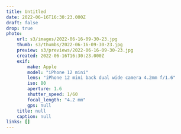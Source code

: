 ```yaml
---
title: Untitled
date: 2022-06-16T16:30:23.000Z
draft: false
drop: true
photo:
    url: s3/images/2022-06-16-09-30-23.jpg
    thumb: s3/thumbs/2022-06-16-09-30-23.jpg
    preview: s3/previews/2022-06-16-09-30-23.jpg
    created: 2022-06-16T16:30:23.000Z
    exif:
        make: Apple
        model: "iPhone 12 mini"
        lens: "iPhone 12 mini back dual wide camera 4.2mm f/1.6"
        iso: 80
        aperture: 1.6
        shutter_speed: 1/60
        focal_length: "4.2 mm"
        gps: null
    title: null
    caption: null
links: []
---
```

